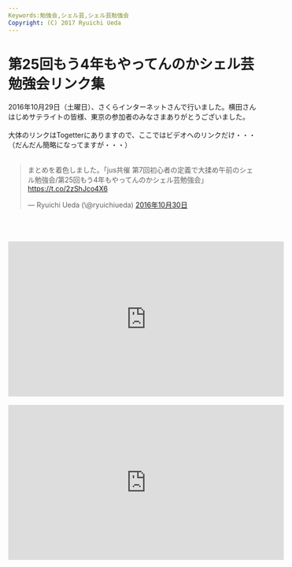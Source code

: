 ```yaml
---
Keywords:勉強会,シェル芸,シェル芸勉強会
Copyright: (C) 2017 Ryuichi Ueda
---
```


# 第25回もう4年もやってんのかシェル芸勉強会リンク集
2016年10月29日（土曜日）、さくらインターネットさんで行いました。横田さんはじめサテライトの皆様、東京の参加者のみなさまありがとうございました。<br />
<br />
大体のリンクはTogetterにありますので、ここではビデオへのリンクだけ・・・（だんだん簡略になってますが・・・）<br />
<br />
<blockquote class="twitter-tweet" data-lang="ja"><p lang="ja" dir="ltr">まとめを着色しました。「jus共催 第7回初心者の定義で大揉め午前のシェル勉強会/第25回もう4年もやってんのかシェル芸勉強会」 <a href="https://t.co/2zShJco4X6">https://t.co/2zShJco4X6</a></p>&mdash; Ryuichi Ueda (\@ryuichiueda) <a href="https://twitter.com/ryuichiueda/status/792559986408759296">2016年10月30日</a></blockquote><br />
<script async src="//platform.twitter.com/widgets.js" charset="utf-8"></script><br />
<br />
<iframe width="560" height="315" src="https://www.youtube.com/embed/U8E0uzGcLqQ" frameborder="0" allowfullscreen></iframe><br />
<br />
<iframe width="560" height="315" src="https://www.youtube.com/embed/H4fA9p8Yo8Y" frameborder="0" allowfullscreen></iframe>
